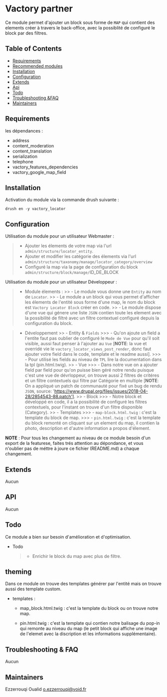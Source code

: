 
# Vactory partner


Ce module permet d'ajouter un block sous forme de `MAP` qui contient des elements créer à travers le back-office,
 avec la possiblité de configuré le block par des filtres.


## Table of Contents
* [Requirements](#requirements)
 * [Recommended modules](#recommended-modules)
 * [Installation](#installation)
 * [Configuration](#configuration)
 * [Extends](#extends)
 * [Api](#api)
 * [Todo](#todo)
* [Troubleshooting &FAQ](#troubleshooting-faq)
* [Maintainers](#maintainers)

## Requirements
les dépendances :

  - address
  - content_moderation
  - content_translation
  - serialization
  - telephone
  - vactory_features_dependencies
  - vactory_google_map_field



## Installation
Activation du module via la commande drush suivante :

    drush en -y vactory_locator

## Configuration

Utilisation du module pour un utilisateur Webmaster :
   > - Ajouter les élements de votre map via l'url `admin/structure/locator_entity`.
   > - Ajouter et modifier les catégorie des élements via l'url `admin/structure/taxonomy/manage/locator_category/overview`
   > - Configuré la map via la page de configuration du block  `admin/structure/block/manage/`ID_DE_BLOCK
   
Utilisation du module pour un utilisateur Développeur :
   > - Module élements :
    >> - Le module vous donne une `Entity` au nom de `Locator`.
    >> - Le module a un block qui vous permet d'afficher les élements de l'entité sous forme d'une map, 
    le nom du block est `Vactory Locator Block` créer en code.
    >> - Le module dispose d'une vue qui génere une liste `JSON` contien toute les element avec la possibilité de filtré avec un filtre contextuel configuré depuis la configuration du block.
   
   > - Développement
    >> - Entity & `Fields`
        >>> - Qu'on ajoute un field a l'entite faut pas oublier de configuré le `Mode de Vue` pour qu'il soit visible, aussi faut penser à l'ajouter au `Vue` [**NOTE**: la vue et overridé vie le `vactory_locator_views_post_render`, donc faut ajouter votre field dans le code, template et le readme aussi].
        >>> - Pour utilisé les fields au niveau de `TPL` lire la documentation dans la tpl (pin.html.twig).
    >> - Vue
        >>> - Dans notre vue on a ajouter field par field pour qu'on puisse bien géré notre rendu puisque c'est une vue de dévrloppeur, on trouve aussi 2 filtres de critéres et un filtre contextuels qui filtre par Catégorie en multiple [**NOTE**: On a appliqué un patch de communauté pour fixé un bug de rendu `JSON`, source: 'https://www.drupal.org/files/issues/2018-04-28/2854543-88.patch'].
    >> - Block
        >>> - Notre block et développé en code, il a la possibilité de configuré les filtres contextuels, pour l'instant on trouve d'un filtre disponible (Category).
    >> - Templates
        >>> - `map-block.html.twig` : c'est la template du block de map.
        >>> - `pin.html.twig` : c'est la template du block remonté on cliquant sur un element du map, il contien la photo, description et d'autre information a propos d'élement.
        
**NOTE** : Pour tous les changement au niveau de ce module besoin d'un export de la featurese, faites trés attention au dépondance, et vous n'oublier pas de méttre à joure ce fichier (README.md) a chaque changement. 


## Extends

Aucun

##  API

Aucun

##  Todo

Ce module a bien sur besoin d'amélioration et d'optimisation.
   - Todo 
	 > -  Enrichir le block du map avec plus de filtre.

## theming
Dans ce module on trouve des templates générer par l'entité mais on trouve aussi des template custom.
*  templates :
	* map_block.html.twig : c'est la template du block ou on trouve notre map.
	
	* pin.html.twig : c'est la template qui contien notre balisage du pop-in qui remonte au niveau du map (le petit block qui affiche une image de l'elemet avec la discription et les informations supplémentaire).

## Troubleshooting & FAQ
Aucun

## Maintainers
Ezzerrouqi Oualid
<o.ezzerrouqi@void.fr>
